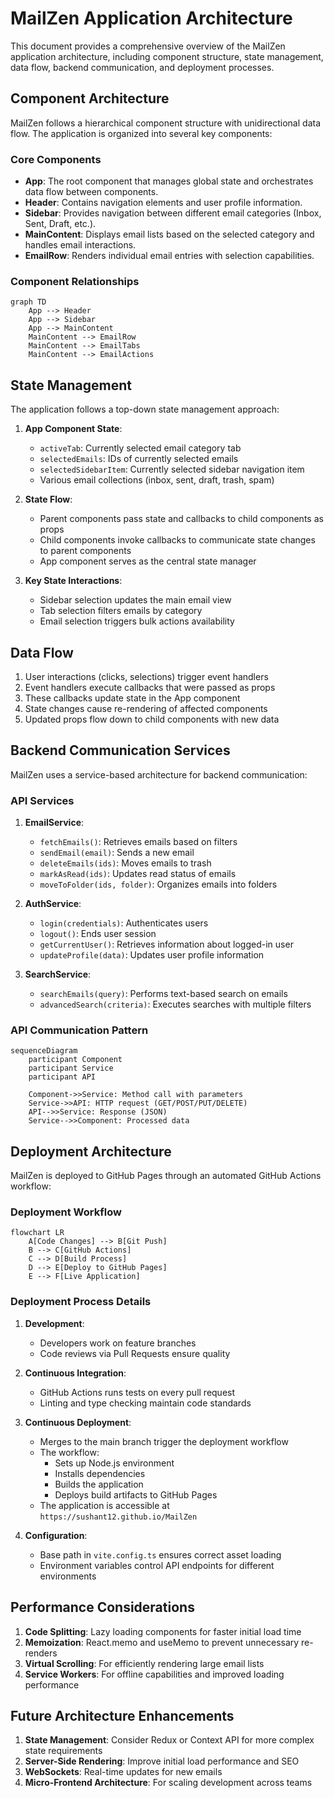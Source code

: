 # MailZen Application Architecture

This document provides a comprehensive overview of the MailZen application architecture, including component structure, state management, data flow, backend communication, and deployment processes.

## Component Architecture

MailZen follows a hierarchical component structure with unidirectional data flow. The application is organized into several key components:

### Core Components

- **App**: The root component that manages global state and orchestrates data flow between components.
- **Header**: Contains navigation elements and user profile information.
- **Sidebar**: Provides navigation between different email categories (Inbox, Sent, Draft, etc.).
- **MainContent**: Displays email lists based on the selected category and handles email interactions.
- **EmailRow**: Renders individual email entries with selection capabilities.

### Component Relationships

```mermaid
graph TD
    App --> Header
    App --> Sidebar
    App --> MainContent
    MainContent --> EmailRow
    MainContent --> EmailTabs
    MainContent --> EmailActions
```

## State Management

The application follows a top-down state management approach:

1. **App Component State**:
   - `activeTab`: Currently selected email category tab
   - `selectedEmails`: IDs of currently selected emails
   - `selectedSidebarItem`: Currently selected sidebar navigation item
   - Various email collections (inbox, sent, draft, trash, spam)

2. **State Flow**:
   - Parent components pass state and callbacks to child components as props
   - Child components invoke callbacks to communicate state changes to parent components
   - App component serves as the central state manager

3. **Key State Interactions**:
   - Sidebar selection updates the main email view
   - Tab selection filters emails by category
   - Email selection triggers bulk actions availability

## Data Flow

1. User interactions (clicks, selections) trigger event handlers
2. Event handlers execute callbacks that were passed as props
3. These callbacks update state in the App component
4. State changes cause re-rendering of affected components
5. Updated props flow down to child components with new data

## Backend Communication Services

MailZen uses a service-based architecture for backend communication:

### API Services

1. **EmailService**:
   - `fetchEmails()`: Retrieves emails based on filters
   - `sendEmail(email)`: Sends a new email
   - `deleteEmails(ids)`: Moves emails to trash
   - `markAsRead(ids)`: Updates read status of emails
   - `moveToFolder(ids, folder)`: Organizes emails into folders

2. **AuthService**:
   - `login(credentials)`: Authenticates users
   - `logout()`: Ends user session
   - `getCurrentUser()`: Retrieves information about logged-in user
   - `updateProfile(data)`: Updates user profile information

3. **SearchService**:
   - `searchEmails(query)`: Performs text-based search on emails
   - `advancedSearch(criteria)`: Executes searches with multiple filters

### API Communication Pattern

```mermaid
sequenceDiagram
    participant Component
    participant Service
    participant API
    
    Component->>Service: Method call with parameters
    Service->>API: HTTP request (GET/POST/PUT/DELETE)
    API-->>Service: Response (JSON)
    Service-->>Component: Processed data
```

## Deployment Architecture

MailZen is deployed to GitHub Pages through an automated GitHub Actions workflow:

### Deployment Workflow

```mermaid
flowchart LR
    A[Code Changes] --> B[Git Push]
    B --> C[GitHub Actions]
    C --> D[Build Process]
    D --> E[Deploy to GitHub Pages]
    E --> F[Live Application]
```

### Deployment Process Details

1. **Development**:
   - Developers work on feature branches
   - Code reviews via Pull Requests ensure quality

2. **Continuous Integration**:
   - GitHub Actions runs tests on every pull request
   - Linting and type checking maintain code standards

3. **Continuous Deployment**:
   - Merges to the main branch trigger the deployment workflow
   - The workflow:
     - Sets up Node.js environment
     - Installs dependencies
     - Builds the application
     - Deploys build artifacts to GitHub Pages
   - The application is accessible at `https://sushant12.github.io/MailZen`

4. **Configuration**:
   - Base path in `vite.config.ts` ensures correct asset loading
   - Environment variables control API endpoints for different environments

## Performance Considerations

1. **Code Splitting**: Lazy loading components for faster initial load time
2. **Memoization**: React.memo and useMemo to prevent unnecessary re-renders
3. **Virtual Scrolling**: For efficiently rendering large email lists
4. **Service Workers**: For offline capabilities and improved loading performance

## Future Architecture Enhancements

1. **State Management**: Consider Redux or Context API for more complex state requirements
2. **Server-Side Rendering**: Improve initial load performance and SEO
3. **WebSockets**: Real-time updates for new emails
4. **Micro-Frontend Architecture**: For scaling development across teams
